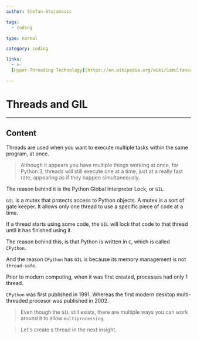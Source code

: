 ```yaml
---
author: Stefan-Stojanovic

tags:
  - coding

type: normal

category: coding

links:
  - >- 
  [Hyper-Threading Technology](https://en.wikipedia.org/wiki/Simultaneous_multithreading#:~:text=The%20Intel%20Pentium%204%20was,a%20number%20of%20their%20processors.)

---
```


# Threads and GIL

---

## Content

Threads are used when you want to execute multiple tasks within the same program, at once.

> Although it appears you have multiple things working at once, for Python 3, threads will still execute one at a time, just at a really fast rate, appearing as if they happen simultaneously.

The reason behind it is the Python Global Interpreter Lock, or `GIL`. 

`GIL` is a mutex that protects access to Python objects. A mutex is a sort of gate keeper. It allows only one thread to use a specific piece of code at a time. 

If a thread starts using some code, the `GIL` will lock that code to that thread until it has finished using it.

The reason behind this, is that Python is written in `C`, which is called `CPython`.

And the reason `CPython` has `GIL` is because its memory management is not `thread-safe`.

Prior to modern computing, when it was first created, processes had only 1 thread.

`CPython` was first published in 1991. Whereas the first modern desktop multi-threaded procesor was published in 2002.

> Even though the `GIL` still exists, there are multiple ways you can work around it to allow `multiprocessing`.

> Let's create a thread in the next insight.
